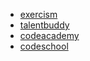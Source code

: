 * [exercism](http://exercism.io/)
* [talentbuddy](http://www.talentbuddy.co/)
* [codeacademy](http://www.codecademy.com/)
* [codeschool](https://www.codeschool.com/)